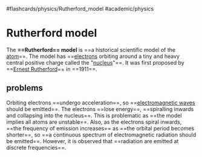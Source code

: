 #flashcards/physics/Rutherford_model #academic/physics

# Rutherford model

The __==Rutherford== model__ is ==a historical scientific model of the [atom](atom.md)==. The model has ==[electrons](electron.md) orbiting around a tiny and heavy central positive charge called the "[nucleus](nucleus.md)"==. It was first proposed by ==[Ernest Rutherford](Ernest%20Rutherford.md)== in ==1911==. <!--SR:!2022-12-31,16,290!2022-12-26,11,275!2022-12-20,6,235!2022-12-21,7,255!2022-12-19,4,270-->

## problems

Orbiting electrons ==undergo acceleration==, so ==[electromagnetic waves](electromagnetic%20radiation.md) should be emitted==. The electrons ==lose energy==, ==spiralling inwards and collapsing into the nucleus==. This is problematic as ==the model implies all atoms are unstable==. Also, as the electrons spiral inwards, ==the frequency of emission increases== as ==the orbital period becomes shorter==, so ==a continuous spectrum of electromagnetic radiation should be emitted==. However, it is observed that ==radiation are emitted at discrete frequencies==. <!--SR:!2022-12-26,12,270!2022-12-23,9,250!2022-12-27,13,270!2022-12-26,9,270!2023-01-01,17,290!2022-12-24,10,255!2022-12-18,3,250!2022-12-23,9,255!2022-12-22,8,255-->
